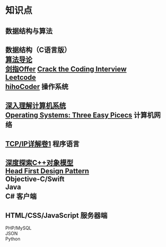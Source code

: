 知识点
=
数据结构与算法
-
数据结构（C语言版）  
[算法导论](http://book.douban.com/subject/1885170/)  
[剑指Offer](http://book.douban.com/subject/6966465/)
[Crack the Coding Interview](http://www.mktechnicalclasses.com/Notes/Cracking%20the%20Coding%20Interview,%204%20Edition%20-%20150%20Programming%20Interview%20Questions%20and%20Solutions.pdf)  
[Leetcode](http://leetcode.com/)  
[hihoCoder](http://hihocoder.com/contests)
操作系统
-
[深入理解计算机系统](http://book.douban.com/subject/1896753/)  
[Operating Systems: Three Easy Picecs](http://pages.cs.wisc.edu/~remzi/OSTEP/)
计算机网络
-
[TCP/IP详解卷1](http://book.douban.com/subject/4707725/)
程序语言
-
[深度探索C++对象模型](http://book.douban.com/subject/1091086/)  
[Head First Design Pattern](http://www.sws.bfh.ch/~amrhein/ADP/HeadFirstDesignPatterns.pdf)  
Objective-C/Swift  
Java  
C#
客户端
-
HTML/CSS/JavaScript
服务器端
-
PHP/MySQL  
JSON  
Python  
